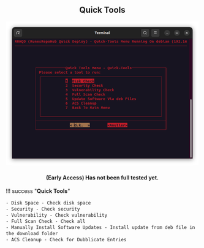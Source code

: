<div align="center">

<h2> Quick Tools </h2>

<img src="../../../Images/Quick-Tools.png">


<h4>(Early Access) Has not been full tested yet.</h4>

</div>

!!! success "**Quick Tools**"
    
    - Disk Space - Check disk space
    - Security - Check security
    - Vulnerability - Check vulnerability
    - Full Scan Check - Check all 
    - Manually Install Software Updates - Install update from deb file in the download folder
    - ACS Cleanup - Check for Dubblicate Entries
